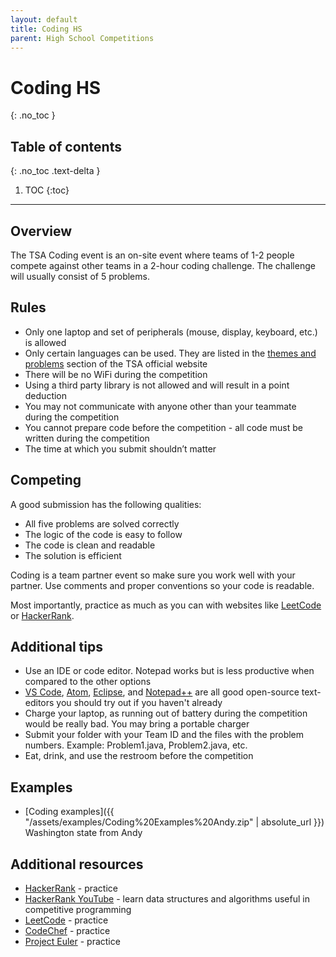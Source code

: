 ```yaml
---
layout: default
title: Coding HS
parent: High School Competitions
---
```


# Coding HS
{: .no_toc }

## Table of contents
{: .no_toc .text-delta }

1. TOC
{:toc}

---

## Overview

The TSA Coding event is an on-site event where teams of 1-2 people compete against other teams in a 2-hour coding challenge. The challenge will usually consist of 5 problems.

## Rules

- Only one laptop and set of peripherals (mouse, display, keyboard, etc.) is allowed
- Only certain languages can be used. They are listed in the [themes and problems](https://tsaweb.org/competitions-programs/tsa/themes-problems) section of the TSA official website
- There will be no WiFi during the competition
- Using a third party library is not allowed and will result in a point deduction
- You may not communicate with anyone other than your teammate during the competition
- You cannot prepare code before the competition - all code must be written during the competition
- The time at which you submit shouldn’t matter

## Competing

A good submission has the following qualities:

- All five problems are solved correctly
- The logic of the code is easy to follow
- The code is clean and readable
- The solution is efficient

Coding is a team partner event so make sure you work well with your partner. Use comments and proper conventions so your code is readable.

Most importantly, practice as much as you can with websites like [LeetCode](https://leetcode.com/) or [HackerRank](https://www.hackerrank.com/).

## Additional tips

- Use an IDE or code editor. Notepad works but is less productive when compared to the other options
- [VS Code](https://code.visualstudio.com/), [Atom](https://atom.io/), [Eclipse](https://www.eclipse.org/), and [Notepad++](https://notepad-plus-plus.org/) are all good open-source text-editors you should try out if you haven't already
- Charge your laptop, as running out of battery during the competition would be really bad. You may bring a portable charger
- Submit your folder with your Team ID and the files with the problem numbers. Example: Problem1.java, Problem2.java, etc.
- Eat, drink, and use the restroom before the competition

## Examples

- [Coding examples]({{ "/assets/examples/Coding%20Examples%20Andy.zip" | absolute_url }}) Washington state from Andy

## Additional resources

- [HackerRank](https://www.hackerrank.com/) - practice
- [HackerRank YouTube](https://www.youtube.com/channel/UCOf7UPMHBjAavgD0Qw5q5ww) - learn data structures and algorithms useful in competitive programming
- [LeetCode](https://leetcode.com/) - practice
- [CodeChef](https://www.codechef.com/) - practice
- [Project Euler](https://projecteuler.net/) - practice
